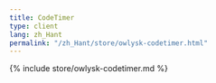 ```yaml
---
title: CodeTimer
type: client
lang: zh_Hant
permalink: "/zh_Hant/store/owlysk-codetimer.html"
---
```


{% include store/owlysk-codetimer.md %}
 
